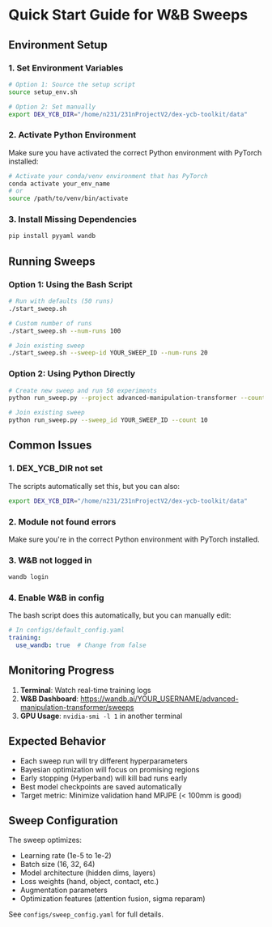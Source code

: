 # Quick Start Guide for W&B Sweeps

## Environment Setup

### 1. Set Environment Variables
```bash
# Option 1: Source the setup script
source setup_env.sh

# Option 2: Set manually
export DEX_YCB_DIR="/home/n231/231nProjectV2/dex-ycb-toolkit/data"
```

### 2. Activate Python Environment
Make sure you have activated the correct Python environment with PyTorch installed:
```bash
# Activate your conda/venv environment that has PyTorch
conda activate your_env_name
# or
source /path/to/venv/bin/activate
```

### 3. Install Missing Dependencies
```bash
pip install pyyaml wandb
```

## Running Sweeps

### Option 1: Using the Bash Script
```bash
# Run with defaults (50 runs)
./start_sweep.sh

# Custom number of runs
./start_sweep.sh --num-runs 100

# Join existing sweep
./start_sweep.sh --sweep-id YOUR_SWEEP_ID --num-runs 20
```

### Option 2: Using Python Directly
```bash
# Create new sweep and run 50 experiments
python run_sweep.py --project advanced-manipulation-transformer --count 50

# Join existing sweep
python run_sweep.py --sweep_id YOUR_SWEEP_ID --count 10
```

## Common Issues

### 1. DEX_YCB_DIR not set
The scripts automatically set this, but you can also:
```bash
export DEX_YCB_DIR="/home/n231/231nProjectV2/dex-ycb-toolkit/data"
```

### 2. Module not found errors
Make sure you're in the correct Python environment with PyTorch installed.

### 3. W&B not logged in
```bash
wandb login
```

### 4. Enable W&B in config
The bash script does this automatically, but you can manually edit:
```yaml
# In configs/default_config.yaml
training:
  use_wandb: true  # Change from false
```

## Monitoring Progress

1. **Terminal**: Watch real-time training logs
2. **W&B Dashboard**: https://wandb.ai/YOUR_USERNAME/advanced-manipulation-transformer/sweeps
3. **GPU Usage**: `nvidia-smi -l 1` in another terminal

## Expected Behavior

- Each sweep run will try different hyperparameters
- Bayesian optimization will focus on promising regions
- Early stopping (Hyperband) will kill bad runs early
- Best model checkpoints are saved automatically
- Target metric: Minimize validation hand MPJPE (< 100mm is good)

## Sweep Configuration

The sweep optimizes:
- Learning rate (1e-5 to 1e-2)
- Batch size (16, 32, 64)
- Model architecture (hidden dims, layers)
- Loss weights (hand, object, contact, etc.)
- Augmentation parameters
- Optimization features (attention fusion, sigma reparam)

See `configs/sweep_config.yaml` for full details.